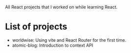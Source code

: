 All React projects that I worked on while learning React.

# List of projects
- worldwise: Using vite and React Router for the first time.
- atomic-blog: Introduction to context API
